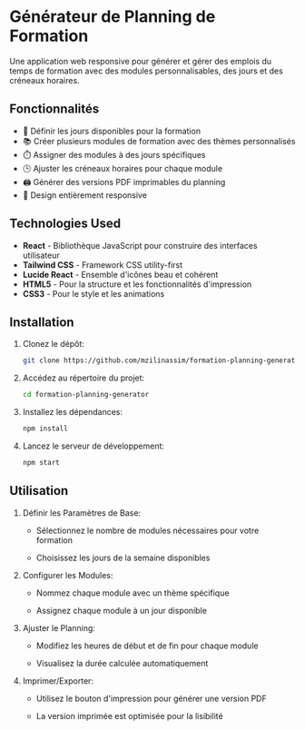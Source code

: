 # Générateur de Planning de Formation

Une application web responsive pour générer et gérer des emplois du temps de formation avec des modules personnalisables, des jours et des créneaux horaires.

## Fonctionnalités

- 📅 Définir les jours disponibles pour la formation
- 📚 Créer plusieurs modules de formation avec des thèmes personnalisés
- ⏱️ Assigner des modules à des jours spécifiques
- 🕒 Ajuster les créneaux horaires pour chaque module
- 🖨️ Générer des versions PDF imprimables du planning
- 📱 Design entièrement responsive

## Technologies Used

- **React** - Bibliothèque JavaScript pour construire des interfaces utilisateur
- **Tailwind CSS** - Framework CSS utility-first
- **Lucide React** - Ensemble d'icônes beau et cohérent
- **HTML5** - Pour la structure et les fonctionnalités d'impression
- **CSS3** - Pour le style et les animations

## Installation

1. Clonez le dépôt:

   ```bash
   git clone https://github.com/mzilinassim/formation-planning-generator.git
   ```

2. Accédez au répertoire du projet:

   ```bash
   cd formation-planning-generator
   ```

3. Installez les dépendances:

   ```bash
   npm install
   ```

4. Lancez le serveur de développement:

   ```bash
   npm start
   ```

## Utilisation

1. Définir les Paramètres de Base:

   - Sélectionnez le nombre de modules nécessaires pour votre formation

   - Choisissez les jours de la semaine disponibles

2. Configurer les Modules:

   - Nommez chaque module avec un thème spécifique

   - Assignez chaque module à un jour disponible

3. Ajuster le Planning:

   - Modifiez les heures de début et de fin pour chaque module

   - Visualisez la durée calculée automatiquement

4. Imprimer/Exporter:

   - Utilisez le bouton d'impression pour générer une version PDF

   - La version imprimée est optimisée pour la lisibilité
